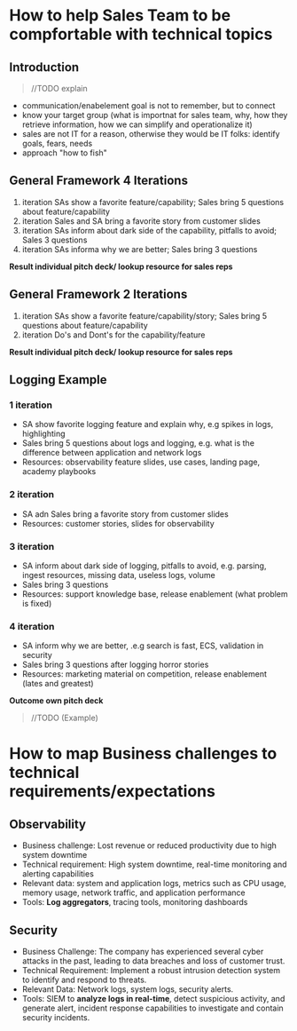 # How to help Sales Team to be compfortable with technical topics

## Introduction
>//TODO explain
- communication/enabelement goal is not to remember, but to connect
- know your target group (what is importnat for sales team, why, how they retrieve information, how we can simplify and operationalize it)
- sales are not IT for a reason, otherwise they would be IT folks: identify goals, fears, needs
- approach "how to fish" 

## General Framework 4 Iterations
1. iteration SAs show a favorite feature/capability; Sales bring 5 questions about feature/capability
2. iteration Sales and SA bring a favorite story from customer slides
3. iteration SAs inform about dark side of the capability, pitfalls to avoid; Sales 3 questions
4. iteration SAs informa why we are better; Sales bring 3 questions

**Result individual pitch deck/ lookup resource for sales reps**

## General Framework 2 Iterations 
1. iteration SAs show a favorite feature/capability/story; Sales bring 5 questions about feature/capability
2. iteration Do's and Dont's for the capability/feature

**Result individual pitch deck/ lookup resource for sales reps**

## Logging Example

### 1 iteration
- SA show favorite logging feature and explain why, e.g spikes in logs, highlighting  
- Sales bring 5 questions about logs and logging, e.g. what is the difference between application and network logs
- Resources: observability feature slides, use cases, landing page, academy playbooks 

### 2 iteration 
- SA adn Sales bring a favorite story from customer slides  
- Resources: customer stories, slides for observability 

### 3 iteration
- SA inform about dark side of logging, pitfalls to avoid, e.g. parsing, ingest resources, missing data, useless logs, volume  
- Sales bring 3 questions  
- Resources: support knowledge base, release enablement (what problem is fixed)

### 4 iteration
- SA inform why we are better, .e.g search is fast, ECS, validation in security  
- Sales bring 3 questions after logging horror stories  
- Resources: marketing material on competition, release enablement (lates and greatest)

**Outcome own pitch deck**

>//TODO (Example)

# How to map Business challenges to technical requirements/expectations 

## Observability
* Business challenge: Lost revenue or reduced productivity due to high system downtime
* Technical requirement: High system downtime, real-time monitoring and alerting capabilities
* Relevant data: system and application logs, metrics such as CPU usage, memory usage, network traffic, and application performance
* Tools: **Log aggregators**, tracing tools, monitoring dashboards

## Security
* Business Challenge: The company has experienced several cyber attacks in the past, leading to data breaches and loss of customer trust.
* Technical Requirement: Implement a robust intrusion detection system to identify and respond to threats.
* Relevant Data: Network logs, system logs, security alerts.
* Tools: SIEM to **analyze logs in real-time**, detect suspicious activity, and generate alert, incident response capabilities to investigate and contain security incidents.